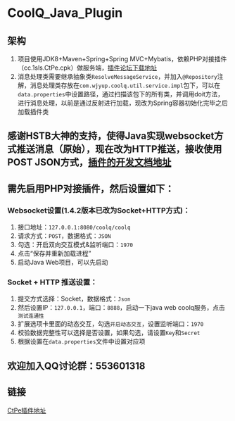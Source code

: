 # CoolQ_Java_Plugin
## 架构
1. 项目使用JDK8+Maven+Spring+Spring MVC+Mybatis，依赖PHP对接插件（cc.1sls.CtPe.cpk）做服务端，[插件论坛下载地址](https://cqp.cc/forum.php?mod=viewthread&tid=28532)
2. 消息处理类需要继承抽象类`ResolveMessageService`，并加入`@Repository`注解，消息处理类存放在`com.wjyup.coolq.util.service.impl`包下，可以在`data.properties`中设置路径，通过扫描该包下的所有类，并调用doit方法，进行消息处理，以前是通过反射进行加载，现改为Spring容器初始化完毕之后加载插件类

## 感谢HSTB大神的支持，使得Java实现websocket方式推送消息（原始），现在改为HTTP推送，接收使用POST JSON方式，[插件的开发文档地址](https://d.1sls.cn/CtPePro)
## 需先启用PHP对接插件，然后设置如下：

### Websocket设置(1.4.2版本已改为Socket+HTTP方式)：
1. 接口地址：`127.0.0.1:8080/coolq/coolq`
2. 请求方式：`POST`，数据格式：`JSON`
3. 勾选：开启双向交互模式&监听端口：`1970`
4. 点击“保存并重新加载进程”
5. 启动Java Web项目，可以先启动

### Socket + HTTP 推送设置：
1. 提交方式选择：Socket，数据格式：`Json`
2. 然后设置IP：`127.0.0.1`，端口：`8888`，启动一下java web coolq服务，点击`测试连通性`
3. 扩展选项卡里面的动态交互，勾选`开启动态交互`，设置监听端口：`1970`
4. 校验数据完整性可以选择是否设置，如果勾选，请设置`Key`和`Secret`
5. 根据设置在`data.properties`文件中设置对应项

## 欢迎加入QQ讨论群：553601318

## 链接
[CtPe插件地址](https://github.com/Hstb1230/CtPe)
